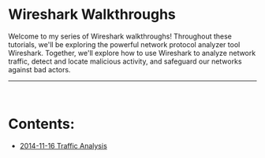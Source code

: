 # Wireshark Walkthroughs

Welcome to my series of Wireshark walkthroughs! Throughout these tutorials, we'll be exploring the powerful network protocol analyzer tool Wireshark.  Together, we'll explore how to use Wireshark to analyze network traffic, detect and locate malicious activity, and safeguard our networks against bad actors.

---

<br>

# Contents:
- [2014-11-16 Traffic Analysis](./2014-11-16/)


<br>